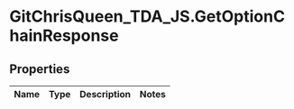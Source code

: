 # GitChrisQueen_TDA_JS.GetOptionChainResponse

## Properties
Name | Type | Description | Notes
------------ | ------------- | ------------- | -------------


